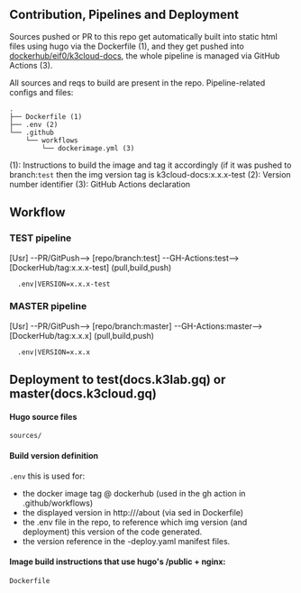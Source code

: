 ## Contribution, Pipelines and Deployment

Sources pushed or PR to this repo get automatically built into static html files using hugo via the Dockerfile (1), and they get pushed into [dockerhub/eif0/k3cloud-docs](https://hub.docker.com/r/eif0/k3cloud-docs/), the whole pipeline is managed via GitHub Actions (3).

All sources and reqs to build are present in the repo.
Pipeline-related configs and files:
```
.
├── Dockerfile (1)
├── .env (2)
└── .github
    └── workflows
        └── dockerimage.yml (3)
```

(1): Instructions to build the image and tag it accordingly (if it was pushed to branch:`test` then the img version tag is k3cloud-docs:x.x.x-test
(2): Version number identifier
(3): GitHub Actions declaration

## Workflow
### TEST pipeline
[Usr]   --PR/GitPush-->   [repo/branch:test]   --GH-Actions:test-->   [DockerHub/tag:x.x.x-test]
						(pull,build,push)

      .env|VERSION=x.x.x-test		



### MASTER pipeline

[Usr]   --PR/GitPush-->   [repo/branch:master]   --GH-Actions:master-->   [DockerHub/tag:x.x.x]
                                                  (pull,build,push)
  
      .env|VERSION=x.x.x

        

## Deployment to test(docs.k3lab.gq) or master(docs.k3cloud.gq)

#### Hugo source files
```sources/```

#### Build version definition
```.env```
this is used for:
- the docker image tag @ dockerhub (used in the gh action in .github/workflows)
- the displayed version in http://<host>/about (via sed in Dockerfile)
- the .env file in the repo, to reference which img version (and deployment) this version of the code generated.
- the version reference in the -deploy.yaml manifest files.


#### Image build instructions that use hugo's /public + nginx:
```Dockerfile```
